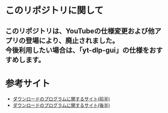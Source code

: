 # このリポジトリに関して
このリポジトリは、YouTubeの仕様変更および他アプリの登場により、廃止されました。  
今後利用したい場合は、「yt-dlp-gui」の仕様をおすすめします。
---
# 参考サイト
- [ダウンロードのプログラムに関するサイト(前半)](https://zenn.dev/aiueokashi/articles/527a4830d6c513)
- [ダウンロードのプログラムに関するサイト(後半)](https://zenn.dev/aiueokashi/articles/6f8de4b42806e5)
